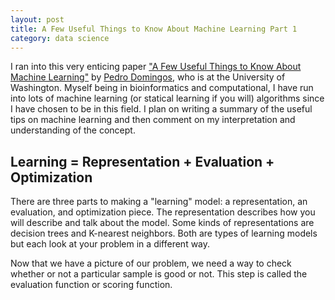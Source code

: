 ```yaml
---
layout: post
title: A Few Useful Things to Know About Machine Learning Part 1
category: data science
---
```


I ran into this very enticing paper ["A Few Useful Things to Know About Machine
Learning"][ml_paper] by [Pedro Domingos][pedro], who is at the University of
Washington.  Myself being in bioinformatics and computational, I have run into
lots of machine learning (or statical learning if you will) algorithms since I
have chosen to be in this field. I plan on writing a summary of the useful tips
on machine learning and then comment on my interpretation and understanding of
the concept.

[ml_paper]: http://www.cs.washington.edu/homes/pedrod/papers/cacm12.pdf
[pedro]: http://homes.cs.washington.edu/~pedrod/

## Learning = Representation + Evaluation + Optimization

There are three parts to making a "learning" model: a representation, an
evaluation, and optimization piece. The representation describes how you will
describe and talk about the model. Some kinds of representations are decision
trees and K-nearest neighbors. Both are types of learning models but each look
at your problem in a different way.

Now that we have a picture of our problem, we need a way to check whether or not
a particular sample is good or not. This step is called the evaluation function
or scoring function. 
